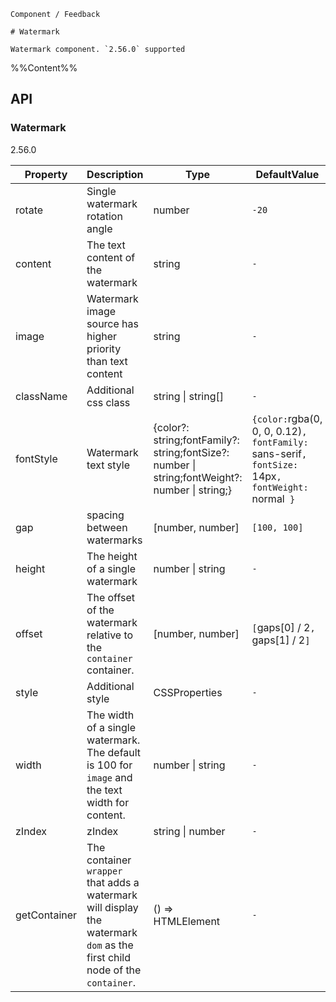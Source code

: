 `````
Component / Feedback

# Watermark

Watermark component. `2.56.0` supported

`````

%%Content%%

## API

### Watermark

2.56.0

|Property|Description|Type|DefaultValue|
|---|---|---|---|
|rotate|Single watermark rotation angle|number |`-20`|
|content|The text content of the watermark|string |`-`|
|image|Watermark image source has higher priority than text content|string |`-`|
|className|Additional css class|string \| string[] |`-`|
|fontStyle|Watermark text style|{color?: string;fontFamily?: string;fontSize?: number \| string;fontWeight?: number \| string;} |`{color:`rgba(0, 0, 0, 0.12)`, fontFamily: `sans-serif`, fontSize: `14px`, fontWeight: `normal` }`|
|gap|spacing between watermarks|[number, number] |`[100, 100]`|
|height|The height of a single watermark|number \| string |`-`|
|offset|The offset of the watermark relative to the `container` container.|[number, number] |`[`gaps[0] / 2`, `gaps[1] / 2`]`|
|style|Additional style|CSSProperties |`-`|
|width|The width of a single watermark. The default is 100 for `image` and the text width for content.|number \| string |`-`|
|zIndex|zIndex|string \| number |`-`|
|getContainer|The container `wrapper` that adds a watermark will display the watermark `dom` as the first child node of the `container`.|() => HTMLElement |`-`|
